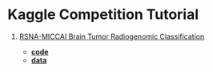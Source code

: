 # Kaggle Competition Tutorial 

1. [RSNA-MICCAI Brain Tumor Radiogenomic Classification](https://www.kaggle.com/competitions/rsna-miccai-brain-tumor-radiogenomic-classification/discussion/281347)

    - [**code**](https://github.com/FirasBaba/rsna-resnet10)
    - [**data**](https://www.kaggle.com/competitions/rsna-miccai-brain-tumor-radiogenomic-classification/data)
